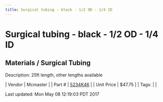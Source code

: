 ```yaml
---
title: Surgical tubing - black - 1/2 OD - 1/4 ID
---
```


# Surgical tubing - black - 1/2 OD - 1/4 ID
## Materials / Surgical Tubing
Description: 	25ft length, other lengths available 

| Vendor | Mcmaster | 
| Part # | [5234K46](https://www.mcmaster.com/#5234K46) | 
| Unit Price | $47.75 | 
| Tags: |  | 

Last updated: Mon May 08 12:19:03 PDT 2017